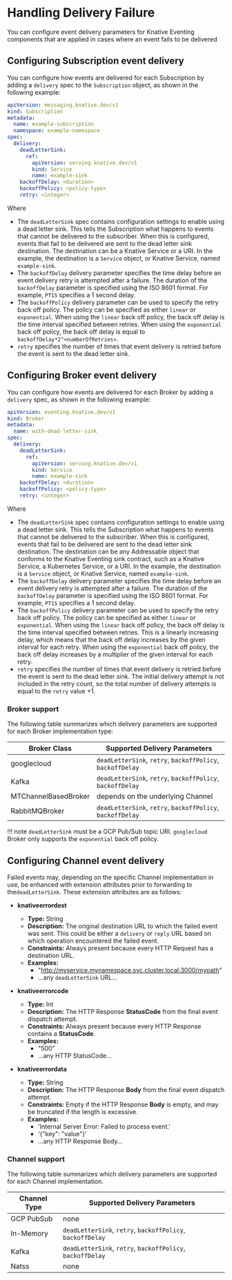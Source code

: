# Handling Delivery Failure

You can configure event delivery parameters for Knative Eventing components that are applied in cases where an event fails to be delivered

## Configuring Subscription event delivery

You can configure how events are delivered for each Subscription by adding a `delivery` spec to the `Subscription` object, as shown in the following example:

```yaml
apiVersion: messaging.knative.dev/v1
kind: Subscription
metadata:
  name: example-subscription
  namespace: example-namespace
spec:
  delivery:
    deadLetterSink:
      ref:
        apiVersion: serving.knative.dev/v1
        kind: Service
        name: example-sink
    backoffDelay: <duration>
    backoffPolicy: <policy-type>
    retry: <integer>
```

Where

- The `deadLetterSink` spec contains configuration settings to enable using a dead letter sink. This tells the Subscription what happens to events that cannot be delivered to the subscriber. When this is configured, events that fail to be delivered are sent to the dead letter sink destination. The destination can be a Knative Service or a URI. In the example, the destination is a `Service` object, or Knative Service, named `example-sink`.
- The `backoffDelay` delivery parameter specifies the time delay before an event delivery retry is attempted after a failure. The duration of the `backoffDelay` parameter is specified using the ISO 8601 format. For example, `PT1S` specifies a 1 second delay.
- The `backoffPolicy` delivery parameter can be used to specify the retry back off policy. The policy can be specified as either `linear` or `exponential`. When using the `linear` back off policy, the back off delay is the time interval specified between retries. When using the `exponential` back off policy, the back off delay is equal to `backoffDelay*2^<numberOfRetries>`.
- `retry` specifies the number of times that event delivery is retried before the event is sent to the dead letter sink.

## Configuring Broker event delivery

You can configure how events are delivered for each Broker by adding a `delivery` spec, as shown in the following example:

```yaml
apiVersion: eventing.knative.dev/v1
kind: Broker
metadata:
  name: with-dead-letter-sink
spec:
  delivery:
    deadLetterSink:
      ref:
        apiVersion: serving.knative.dev/v1
        kind: Service
        name: example-sink
    backoffDelay: <duration>
    backoffPolicy: <policy-type>
    retry: <integer>
```

Where

- The `deadLetterSink` spec contains configuration settings to enable using a dead letter sink. This tells the Subscription what happens to events that cannot be delivered to the subscriber. When this is configured, events that fail to be delivered are sent to the dead letter sink destination. The destination can be any Addressable object that conforms to the Knative Eventing sink contract, such as a Knative Service, a Kubernetes Service, or a URI. In the example, the destination is a `Service` object, or Knative Service, named `example-sink`.
- The `backoffDelay` delivery parameter specifies the time delay before an event delivery retry is attempted after a failure. The duration of the `backoffDelay` parameter is specified using the ISO 8601 format. For example, `PT1S` specifies a 1 second delay.
- The `backoffPolicy` delivery parameter can be used to specify the retry back off policy. The policy can be specified as either `linear` or `exponential`. When using the `linear` back off policy, the back off delay is the time interval specified between retries. This is a linearly increasing delay, which means that the back off delay increases by the given interval for each retry. When using the `exponential` back off policy, the back off delay increases by a multiplier of the given interval for each retry.
- `retry` specifies the number of times that event delivery is retried before the event is sent to the dead letter sink. The initial delivery attempt is not included in the retry count, so the total number of delivery attempts is equal to the `retry` value +1.

### Broker support

The following table summarizes which delivery parameters are supported for each Broker implementation type:

| Broker Class | Supported Delivery Parameters |
| - | - |
| googlecloud | `deadLetterSink`, `retry`, `backoffPolicy`, `backoffDelay` |
| Kafka | `deadLetterSink`, `retry`, `backoffPolicy`, `backoffDelay` |
| MTChannelBasedBroker | depends on the underlying Channel |
| RabbitMQBroker | `deadLetterSink`, `retry`, `backoffPolicy`, `backoffDelay` |

!!! note
   `deadLetterSink` must be a GCP Pub/Sub topic URI.
   `googlecloud` Broker only supports the `exponential` back off policy.

## Configuring Channel event delivery

Failed events may, depending on the specific Channel implementation in use, be
enhanced with extension attributes prior to forwarding to the`deadLetterSink`.
These extension attributes are as follows:

- **knativeerrordest**
    - **Type:** String
    - **Description:** The original destination URL to which the failed event
      was sent.  This could be either a `delivery` or `reply` URL based on
      which operation encountered the failed event.
    - **Constraints:** Always present because every HTTP Request has a
      destination URL.
    - **Examples:**
        - "http://myservice.mynamespace.svc.cluster.local:3000/mypath"
        - ...any `deadLetterSink` URL...

- **knativeerrorcode**
    - **Type:** Int
    - **Description:** The HTTP Response **StatusCode** from the final event
      dispatch attempt.
    - **Constraints:** Always present because every HTTP Response contains
      a **StatusCode**.
    - **Examples:**
        - "500"
        - ...any HTTP StatusCode...

- **knativeerrordata**
    - **Type:** String
    - **Description:** The HTTP Response **Body** from the final event dispatch
      attempt.
    - **Constraints:** Empty if the HTTP Response **Body** is empty,
      and may be truncated if the length is excessive.
    - **Examples:**
        - 'Internal Server Error: Failed to process event.'
        - '{"key": "value"}'
        - ...any HTTP Response Body...

### Channel support

The following table summarizes which delivery parameters are supported for each Channel implementation.

| Channel Type | Supported Delivery Parameters |
| - | - |
| GCP PubSub | none |
| In-Memory | `deadLetterSink`, `retry`, `backoffPolicy`, `backoffDelay` |
| Kafka | `deadLetterSink`, `retry`, `backoffPolicy`, `backoffDelay` |
| Natss | none |
